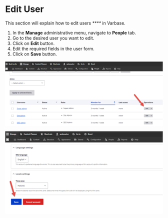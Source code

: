 # Edit User

This section will explain how to edit users _****_ in Varbase.&#x20;

1. &#x20;In the **Manage** administrative menu, navigate to **People** tab.
2. Go to the desired user you want to edit.
3. Click on **Edit** button.
4. Edit the required fields in the user form.
5. Click on **Save** button.

![Editing Users in Drupal](<../../.gitbook/assets/image (47) (1).png>)

![Save User Changes in Drupal](<../../.gitbook/assets/image (46).png>)
